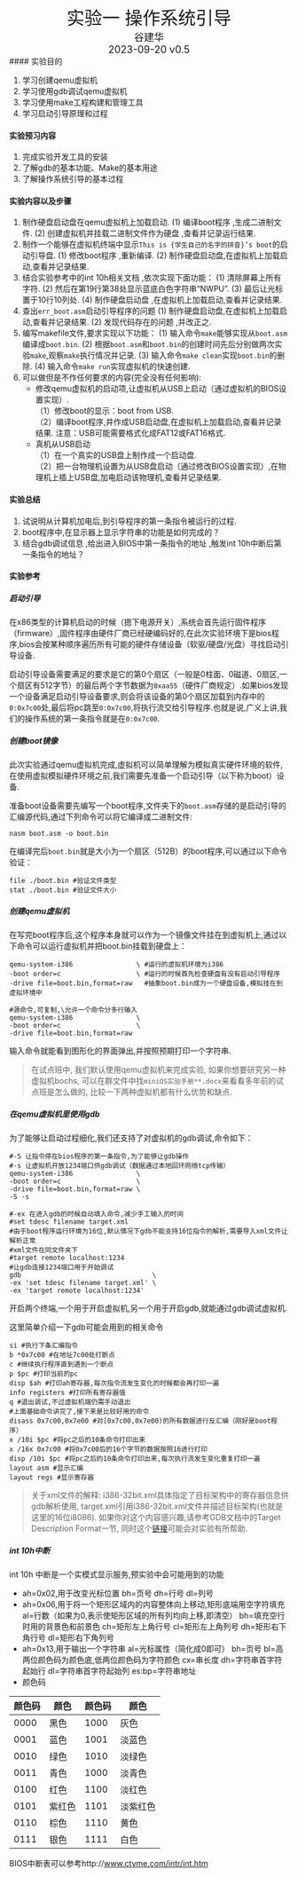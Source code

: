 <div align='center'>
    <font size='6'>实验一 操作系统引导</font>
</div>

<div align='center'>
    <font size='4'>谷建华</font>
</div>
<div align='center'>
    <font size='4'>2023-09-20 v0.5</font>
</div>
#### 实验目的

1. 学习创建qemu虚拟机
2. 学习使用gdb调试qemu虚拟机
3. 学习使用make工程构建和管理工具
4. 学习启动引导原理和过程

#### 实验预习内容

1. 完成实验开发工具的安装
2. 了解gdb的基本功能、Make的基本用途
3. 了解操作系统引导的基本过程

#### 实验内容以及步骤

1. 制作硬盘启动盘在qemu虚拟机上加载启动.
   (1) 编译boot程序 ,生成二进制文件.
   (2) 创建虚拟机并挂载二进制文件作为硬盘 ,查看并记录运行结果.
2. 制作一个能够在虚拟机终端中显示`This is {学生自己的名字的拼音}’s boot`的启动引导盘.
   (1) 修改boot程序 ,重新编译.
   (2) 制作硬盘启动盘,在虚拟机上加载启动,查看并记录结果.
3. 结合实验参考中的int 10h相关文档 ,依次实现下面功能：
   (1) 清除屏幕上所有字符.
   (2) 然后在第19行第38处显示蓝底白色字符串“NWPU”.
   (3) 最后让光标置于10行10列处.
   (4) 制作硬盘启动盘 ,在虚拟机上加载启动,查看并记录结果.
4. 查出`err_boot.asm`启动引导程序的问题
   (1) 制作硬盘启动盘,在虚拟机上加载启动,查看并记录结果.
   (2) 发现代码存在的问题 ,并改正之.
5. 编写makefile文件,要求实现以下功能：
   (1) 输入命令`make`能够实现从`boot.asm`编译成`boot.bin`.
   (2) 根据`boot.asm`和`boot.bin`的创建时间先后分别做两次实验`make`,观察`make`执行情况并记录.
   (3) 输入命令`make clean`实现`boot.bin`的删除.
   (4) 输入命令`make run`实现虚拟机的快速创建.
6. 可以做但是不作任何要求的内容(完全没有任何影响):
   - 修改qemu虚拟机的启动项,让虚拟机从USB上启动（通过虚拟机的BIOS设置实现）.  
     （1）修改boot的显示：boot from USB.  
     （2）编译boot程序,并作成USB启动盘,在虚拟机上加载启动,查看并记录结果.
       注意：USB可能需要格式化成FAT12或FAT16格式.
   - 真机从USB启动  
     （1）在一个真实的USB盘上制作成一个启动盘.  
     （2）把一台物理机设置为从USB盘启动（通过修改BIOS设置实现）,在物理机上插上USB盘,加电启动该物理机,查看并记录结果.

#### 实验总结

1. 试说明从计算机加电后,到引导程序的第一条指令被运行的过程.
2. boot程序中,在显示器上显示字符串的功能是如何完成的？
3. 结合gdb调试信息 ,给出进入BIOS中第一条指令的地址 ,触发int 10h中断后第一条指令的地址？

#### 实验参考

##### 启动引导

在x86类型的计算机启动的时候（摁下电源开关）,系统会首先运行固件程序（firmware）,固件程序由硬件厂商已经硬编码好的,在此次实验环境下是bios程序,bios会按某种顺序遍历所有可能的硬件存储设备（软驱/硬盘/光盘）寻找启动引导设备.

启动引导设备需要满足的要求是它的第0个扇区（一般是0柱面、0磁道、0扇区,一个扇区有512字节）的最后两个字节数据为`0xaa55`（硬件厂商规定）.如果bios发现一个设备满足启动引导设备要求,则会将该设备的第0个扇区加载到内存中的`0:0x7c00`处,最后将pc跳至`0:0x7c00`,将执行流交给引导程序.也就是说,广义上讲,我们的操作系统的第一条指令就是在`0:0x7c00`.

##### 创建boot镜像

此次实验通过qemu虚拟机完成,虚拟机可以简单理解为模拟真实硬件环境的软件,在使用虚拟模拟硬件环境之前,我们需要先准备一个启动引导（以下称为boot）设备.

准备boot设备需要先编写一个boot程序,文件夹下的`boot.asm`存储的是启动引导的汇编源代码,通过下列命令可以将它编译成二进制文件:

```shell
nasm boot.asm -o boot.bin
```

在编译完后`boot.bin`就是大小为一个扇区（512B）的boot程序,可以通过以下命令验证：

```shell
file ./boot.bin #验证文件类型
stat ./boot.bin #验证文件大小
```

##### 创建qemu虚拟机

在写完boot程序后,这个程序本身就可以作为一个镜像文件挂在到虚拟机上,通过以下命令可以运行虚拟机并把boot.bin挂载到硬盘上：

```shell
qemu-system-i386                \ #运行的虚拟机环境为i386
-boot order=c                   \ #运行的时候首先检查硬盘有没有启动引导程序
-drive file=boot.bin,format=raw   #抽象boot.bin成为一个硬盘设备,模拟挂在到虚拟环境中

#源命令,可复制,\允许一个命令分多行输入
qemu-system-i386                \
-boot order=c                   \
-drive file=boot.bin,format=raw
```

输入命令就能看到图形化的界面弹出,并按照预期打印一个字符串.

> 在试点班中, 我们默认使用qemu虚拟机来完成实验, 如果你想要研究另一种虚拟机bochs, 可以在群文件中找`miniOS实验手册**.docx`来看看多年前的试点班是怎么做的, 比较一下两种虚拟机都有什么优势和缺点.

##### 在qemu虚拟机里使用gdb

为了能够让启动过程细化,我们还支持了对虚拟机的gdb调试,命令如下：

```shell
#-S 让指令停在bios程序的第一条指令,为了能够让gdb操作
#-s 让虚拟机开放1234端口供gdb调试（数据通过本地回环网络tcp传输）
qemu-system-i386                \
-boot order=c                   \
-drive file=boot.bin,format=raw \
-S -s

#-ex 在进入gdb的时候自动填入命令,减少手工输入的时间
#set tdesc filename target.xml 
#由于boot程序运行环境为16位,默认情况下gdb不能支持16位指令的解析,需要导入xml文件让解析正常
#xml文件在同文件夹下
#target remote localhost:1234
#让gdb连接1234端口用于开始调试
gdb                                 \
-ex 'set tdesc filename target.xml' \
-ex 'target remote localhost:1234'
```

开启两个终端,一个用于开启虚拟机,另一个用于开启gdb,就能通过gdb调试虚拟机.

这里简单介绍一下gdb可能会用到的相关命令

```shell
si #执行下条汇编指令
b *0x7c00 #在地址7c00处打断点
c #继续执行程序直到遇到一个断点
p $pc #打印当前的pc
disp $ah #打印ah寄存器,每次指令流发生变化的时候都会再打印一遍
info registers #打印所有寄存器值
q #退出调试,不过虚拟机端仍需手动退出
#上面基础命令讲完了,接下来是比较好用的命令
disass 0x7c00,0x7e00 #对[0x7c00,0x7e00)的所有数据进行反汇编（刚好是boot程序）
x /10i $pc #将pc之后的10条命令打印出来
x /16x 0x7c00 #将0x7c00后的16个字节的数据按照16进行打印
disp /10i $pc #将pc之后的10条命令打印出来,每次执行流发生变化重复打印一遍
layout asm #显示汇编
layout regs #显示寄存器
```

> 关于xml文件的解释: i386-32bit.xml具体指定了目标架构中的寄存器信息供gdb解析使用, target.xml引用i386-32bit.xml文件并描述目标架构(也就是这里的16位i8086). 如果你对这个内容感兴趣,请参考GDB文档中的Target Description Format一节, 同时这个[链接](https://astralvx.com/debugging-16-bit-in-qemu-with-gdb-on-windows/)可能会对实验有所帮助.

##### int 10h中断

int 10h 中断是一个实模式显示服务,预实验中会可能用到的功能

+ ah=0x02,用于改变光标位置
    bh=页号
    dh=行号
    dl=列号
+ ah=0x06,用于将一个矩形区域内的内容整体向上移动,矩形底端用空字符填充
    al=行数（如果为0,表示使矩形区域的所有列均向上移,即清空）
    bh=填充空行时用的背景色和前景色
    ch=矩形左上角行号
    cl=矩形左上角列号
    dh=矩形右下角行号
    dl=矩形右下角列号
+ ah=0x13,用于输出一个字符串
    al=光标属性（简化成0即可）
    bh=页号
    bl=高两位颜色码为颜色底,低两位颜色码为字符颜色
    cx=串长度
    dh=字符串首字符起始行
    dl=字符串首字符起始列
    es:bp=字符串地址
+ 颜色码

颜色码 | 颜色 | 颜色码 | 颜色
------|-----|--------|----
0000|黑色|1000 |灰色 
0001|蓝色|1001|淡蓝色
0010|绿色|1010|淡绿色
0011|青色|1000|淡青色
0100|红色|1100|淡红色
0101|紫红色|1101|淡紫红色
0110|棕色|1110|黄色
0111|银色|1111|白色

BIOS中断表可以参考http://www.ctyme.com/intr/int.htm